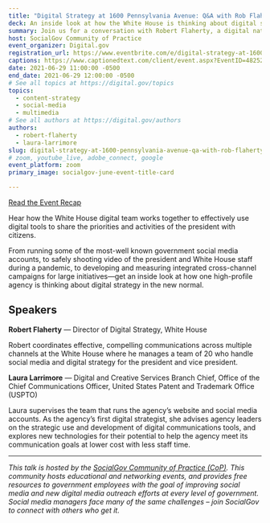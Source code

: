 ```yaml
---
title: "Digital Strategy at 1600 Pennsylvania Avenue: Q&A with Rob Flaherty, White House Director of Digital Strategy"
deck: An inside look at how the White House is thinking about digital strategy in the new normal.
summary: Join us for a conversation with Robert Flaherty, a digital native leading digital strategy at the White House.
host: SocialGov Community of Practice
event_organizer: Digital.gov
registration_url: https://www.eventbrite.com/e/digital-strategy-at-1600-pennsylvania-avenue-qa-with-rob-flaherty-tickets-160639297463
captions: https://www.captionedtext.com/client/event.aspx?EventID=4825228&CustomerID=321
date: 2021-06-29 11:00:00 -0500
end_date: 2021-06-29 12:00:00 -0500
# See all topics at https://digital.gov/topics
topics:
  - content-strategy
  - social-media
  - multimedia
# See all authors at https://digital.gov/authors
authors:
  - robert-flaherty
  - laura-larrimore
slug: digital-strategy-at-1600-pennsylvania-avenue-qa-with-rob-flaherty-white-house-director-of-digital-strategy
# zoom, youtube_live, adobe_connect, google
event_platform: zoom
primary_image: socialgov-june-event-title-card

---
```


[Read the Event Recap](https://digital.gov/2021/08/18/key-insights-from-the-white-house-director-of-digital-strategy-robert-flaherty/)

Hear how the White House digital team works together to effectively use digital tools to share the priorities and activities of the president with citizens.

From running some of the most-well known government social media accounts, to safely shooting video of the president and White House staff during a pandemic, to developing and measuring integrated cross-channel campaigns for large initiatives&mdash;get an inside look at how one high-profile agency is thinking about digital strategy in the new normal.

## Speakers

**Robert Flaherty** — Director of Digital Strategy, White House

Robert coordinates effective, compelling communications across multiple channels at the White House where he manages a team of 20 who handle social media and digital strategy for the president and vice president.

**Laura Larrimore** — Digital and Creative Services Branch Chief, Office of the Chief Communications Officer, United States Patent and Trademark Office (USPTO)

Laura supervises the team that runs the agency’s website and social media accounts. As the agency’s first digital strategist, she advises agency leaders on the strategic use and development of digital communications tools, and explores new technologies for their potential to help the agency meet its communication goals at lower cost with less staff time.

- - -

*This talk is hosted by the [SocialGov Community of Practice (CoP)](https://digital.gov/communities/social-media/). This community hosts educational and networking events, and provides free resources to government employees with the goal of improving social media and new digital media outreach efforts at every level of government. Social media managers face many of the same challenges – join SocialGov to connect with others who get it.*
